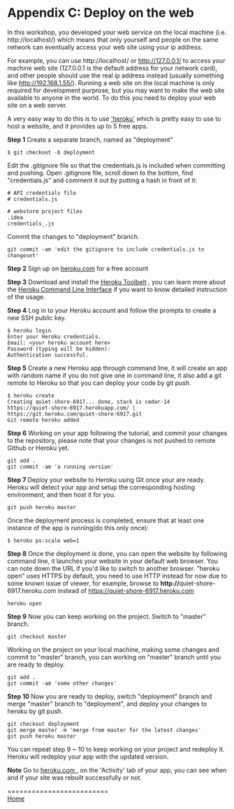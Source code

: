 # Appendix C: Deploy on the web

In this workshop, you developed your web service on the local machine (i.e. http://localhost/) which means that only yourself and people 
on the same network can eventually access your web site using your ip address.

For example, you can use http://localhost/ or http://127.0.0.1/ to access your machine web site (127.0.0.1 is the default address for your network card),
and other people should use the real ip address instead (usually something like http://192.168.1.55/). Running a web site on the local machine is only 
required for development purprose, but you may want to make the web site available to anyone in the world. To do this you need to deploy your web site 
on a web server.

A very easy way to do this is to use ['heroku'](https://www.heroku.com/) which is pretty easy to use to host a website, and it provides up to 5 free apps.

<b>Step 1</b> Create a separate branch, named as "deployment"

```
$ git checkout -b deployment
```

Edit the .gitignore file so that the credentials.js is included when committing and pushing. Open .gitignore file, scroll down to the bottom, find "credentials.js" and comment it out by putting a hash in front of it: 

```
# API credentials file
# credentials.js 

# webstorm project files
.idea
credentials_.js
```

Commit the changes to "deployment" branch.

```
git commit -am 'edit the gitignore to include credentials.js to changeset'
```

<b>Step 2</b> Sign up on [heroku.com](https://www.heroku.com/) for a free account

<b>Step 3</b> Download and install the [Heroku Toolbelt](https://toolbelt.heroku.com/) , you can learn more about the [Heroku Command Line Interface](https://devcenter.heroku.com/categories/command-line) if you want to know detailed instruction of the usage.

<b>Step 4</b> Log in to your Heroku account and follow the prompts to create a new SSH public key.

```
$ heroku login
Enter your Heroku credentials.
Email: <your heroku account here>
Password (typing will be hidden): 
Authentication successful.
```

<b>Step 5</b> Create a new Heroku app through command line, it will create an app with random name if you do not give one in command line, it also add a git remote to Heroku so that you can deploy your code by git push.

```
$ heroku create
Creating quiet-shore-6917... done, stack is cedar-14
https://quiet-shore-6917.herokuapp.com/ | https://git.heroku.com/quiet-shore-6917.git
Git remote heroku added
```

<b>Step 6</b> Working on your app following the tutorial, and commit your changes to the repository, please note that your changes is not pushed to remote Github or Heroku yet. 

```
git add .
git commit -am 'a running version'
````

<b>Step 7</b> Deploy your website to Heroku using Git once your are ready. Heroku will detect your app and setup the corresponding hosting environment, and then host it for you. 

```
git push heroku master
```

Once the deployment process is completed, ensure that at least one instance of the app is running(do this only once):

```
$ heroku ps:scale web=1
```

<b>Step 8</b> Once the deployment is done, you can open the website by following command line, it launches your website in your default web browser. You can note down the URL if you'd like to switch to another browser. "heroku open" uses HTTPS by default, you need to use HTTP instead for now due to some known issue of viewer, for example, browse to <b>http://</b>quiet-shore-6917.heroku.com instead of https://quiet-shore-6917.heroku.com
 
 ```
heroku open
 ```
 
<b>Step 9</b> Now you can keep working on the project. Switch to "master" branch.

```
git checkout master
``` 

Working on the project on your local machine, making some changes and commit to "master" branch, you can working on "master" branch until you are ready to deploy.

```
git add .
git commit -am 'some other changes'
``` 
 

<b>Step 10</b> Now you are ready to deploy, switch "deployment" branch and merge "master" branch to "deployment", and deploy your changes to heroku by git push.

```
git checkout deployment
git merge master -m 'merge from master for the latest changes'
git push heroku master
``` 
 
You can repeat step 9 ~ 10 to keep working on your project and redeploy it. Heroku will redeploy your app with the updated version. 
 

<b>Note</b>  Go to [heroku.com ](https://dashboard.heroku.com), on the 'Activity' tab of your app, you can see when and if your site was rebuilt successfully or not.


=========================  
[Home](README.md)

